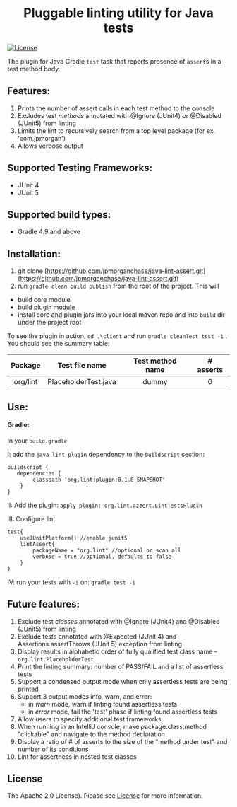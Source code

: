 <h1 align="center">Pluggable linting utility for Java tests</h1>


[![License](https://img.shields.io/badge/license-Apache%202.0-blue.svg)](https://choosealicense.com/licenses/apache-2.0/)

The plugin for Java Gradle `test` task that reports presence of `assert`s in a test method body. 

## Features:
1. Prints the number of assert calls in each test method to the console
1. Excludes test _methods_ annotated with @Ignore (JUnit4) or @Disabled (JUnit5) from linting 
1. Limits the lint to recursively search from a top level package (for ex. 'com.jpmorgan')
1. Allows verbose output


## Supported Testing Frameworks:
- JUnit 4
- JUnit 5

## Supported build types:
- Gradle 4.9 and above

## Installation:
1. git clone [https://github.com/jpmorganchase/java-lint-assert.git](https://github.com/jpmorganchase/java-lint-assert.git)
2. run `gradle clean build publish` from the root of the project. This will
* build core module
* build plugin module
* install core and plugin jars into your local maven repo and into `build` dir under the project root 

To see the plugin in action, `cd .\client` 
and run `gradle cleanTest test -i` . You should see the summary table:
 
| Package  | Test file name | Test method name  | # asserts  |
| :-------------: |:-------------:| :-------------:|  :-------------:|  
| org/lint  | PlaceholderTest.java | dummy | 0 | 
 
 
## Use:


#### Gradle:

In your `build.gradle` 

I: add the `java-lint-plugin` dependency to the `buildscript` section: 
```
buildscript {
   dependencies {
        classpath 'org.lint:plugin:0.1.0-SNAPSHOT'
    }
}
```
II: Add the plugin: `apply plugin: org.lint.azzert.LintTestsPlugin`

III: Configure lint:
```
test{
    useJUnitPlatform() //enable junit5
    lintAssert{
        packageName = "org.lint" //optional or scan all
        verbose = true //optional, defaults to false
    }
}
```
IV: run your tests with `-i` on: `gradle test -i`


## Future features:
 1. Exclude test _classes_ annotated with @Ignore (JUnit4) and @Disabled (JUnit5) from linting 
 1. Exclude tests annotated with @Expected (JUnit 4) and Assertions.assertThrows (JUnit 5) exception from linting
 1. Display results in alphabetic order of fully qualified test class name - `org.lint.PlaceholderTest`  
 1. Print the linting summary: number of PASS/FAIL and a list of assertless tests
 1. Support a condensed output mode when only assertless tests are being printed 
 1. Support 3 output modes info, warn, and error:
    * in _warn_ mode, warn if linting found assertless tests
    * in _error_ mode, fail the 'test' phase if linting found assertless tests
 1. Allow users to specify additional test frameworks
 1. When running in an IntelliJ console, make package.class.method "clickable" and navigate to the method declaration
 1. Display a ratio of # of asserts to the size of the "method under test" and number of its conditions
 1. Lint for assertness in nested test classes

## License

The Apache 2.0 License). Please see [License](https://choosealicense.com/licenses/apache-2.0/) for more information.

